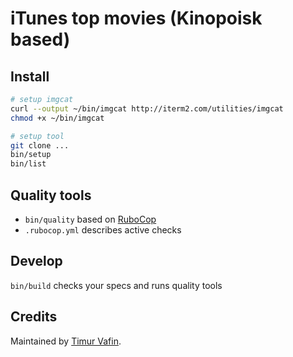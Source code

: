 # iTunes top movies (Kinopoisk based)

## Install

```bash
# setup imgcat
curl --output ~/bin/imgcat http://iterm2.com/utilities/imgcat
chmod +x ~/bin/imgcat

# setup tool
git clone ...
bin/setup
bin/list
```

## Quality tools

* `bin/quality` based on [RuboCop](https://github.com/bbatsov/rubocop)
* `.rubocop.yml` describes active checks

## Develop

`bin/build` checks your specs and runs quality tools

## Credits

Maintained by [Timur Vafin](http://github.com/timurvafin).

